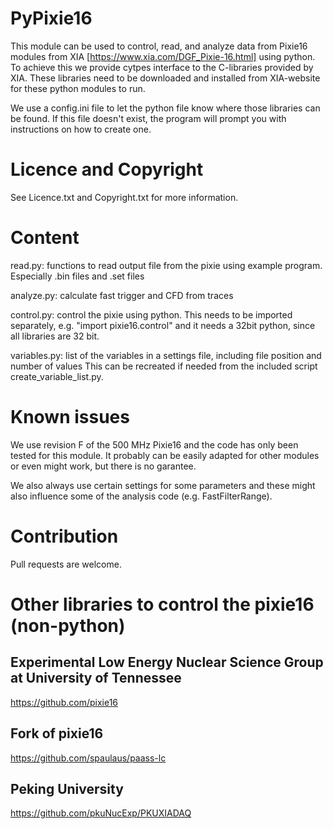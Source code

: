 # PyPixie16

This module can be used to control, read, and analyze data from
Pixie16 modules from XIA [https://www.xia.com/DGF_Pixie-16.html] using python. To achieve this we provide
cytpes interface to the C-libraries provided by XIA. These libraries
need to be downloaded and installed from XIA-website for these python
modules to run.

We use a config.ini file to let the python file know where those
libraries can be found. If this file doesn't exist, the program will
prompt you with instructions on how to create one.

# Licence and Copyright

See Licence.txt and Copyright.txt for more information.

# Content

read.py: functions to read output file from the pixie using example program.
         Especially .bin files and .set files

analyze.py: calculate fast trigger and CFD from traces

control.py: control the pixie using python. This needs to be imported
            separately, e.g. "import pixie16.control" and it needs a
            32bit python, since all libraries are 32 bit.

variables.py: list of the variables in a settings file, including file position and number of values
              This can be recreated if needed from the included script create_variable_list.py.

# Known issues

We use revision F of the 500 MHz Pixie16 and the code has only been
tested for this module. It probably can be easily adapted for other
modules or even might work, but there is no garantee.

We also always use certain settings for some parameters and these
might also influence some of the analysis code (e.g. FastFilterRange).

# Contribution

Pull requests are welcome.

# Other libraries to control the pixie16 (non-python)

## Experimental Low Energy Nuclear Science Group at University of Tennessee

https://github.com/pixie16

## Fork of pixie16

https://github.com/spaulaus/paass-lc

## Peking University

https://github.com/pkuNucExp/PKUXIADAQ



